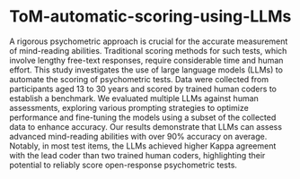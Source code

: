 # ToM-automatic-scoring-using-LLMs

A rigorous psychometric approach is crucial for the accurate measurement of mind-reading abilities. Traditional scoring methods for such tests, which involve lengthy free-text responses, require considerable time and human effort. This study investigates the use of large language models (LLMs) to automate the scoring of psychometric tests. Data were collected from participants aged 13 to 30 years and scored by trained human coders to establish a benchmark. We evaluated multiple LLMs against human assessments, exploring various prompting strategies to optimize performance and fine-tuning the models using a subset of the collected data to enhance accuracy. Our results demonstrate that LLMs can assess advanced mind-reading abilities with over 90\% accuracy on average. Notably, in most test items, the LLMs achieved higher Kappa agreement with the lead coder than two trained human coders, highlighting their potential to reliably score open-response psychometric tests.

